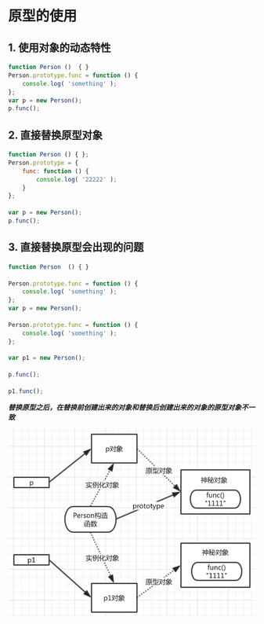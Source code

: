 # 原型的使用

## 1. 使用对象的动态特性

```javascript
function Person ()  { }
Person.prototype.func = function () {
    console.log( 'something' );
};
var p = new Person();
p.func();
```

## 2. 直接替换原型对象

```javascript
function Person () { };
Person.prototype = {
    func: function () {
        console.log( '22222' );
    }
};

var p = new Person();
p.func();
```

## 3. 直接替换原型会出现的问题

```javascript
function Person  () { }

Person.prototype.func = function () {
    console.log( 'something' );
};
var p = new Person();

Person.prototype.func = function () {
    console.log( 'something' );
};

var p1 = new Person();

p.func();

p1.func();
```

_**替换原型之后，在替换前创建出来的对象和替换后创建出来的对象的原型对象不一致**_

![](/assets/prototype.png)

